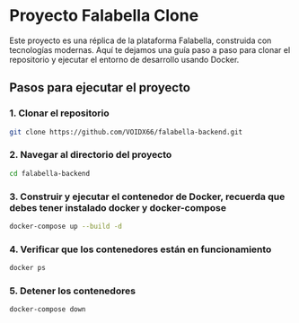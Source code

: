 # Proyecto Falabella Clone
Este proyecto es una réplica de la plataforma Falabella, construida con tecnologías modernas. Aquí te dejamos una guía paso a paso para clonar el repositorio y ejecutar el entorno de desarrollo usando Docker.

## Pasos para ejecutar el proyecto

### 1. Clonar el repositorio
```bash
git clone https://github.com/VOIDX66/falabella-backend.git
```
### 2. Navegar al directorio del proyecto
```bash
cd falabella-backend
```
### 3. Construir y ejecutar el contenedor de Docker, recuerda que debes tener instalado docker y docker-compose
```bash
docker-compose up --build -d
```
### 4. Verificar que los contenedores están en funcionamiento
```bash
docker ps
```
### 5. Detener los contenedores
```bash
docker-compose down
```



